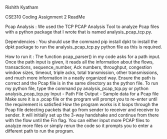 Rishith Kyatham

CSE310 Coding Assignment 2 ReadMe

Pcap Analysis :
We used the TCP PCAP Analysis Tool to analyze Pcap files with a python package that I wrote that is named analysis_pcap_tcp.py.

Dependencies : 
You should use the command pip install dpkt to install the dpkt package to run the analysis_pcap_tcp.py python file as this is required. 

How to run it :
The function pcap_parser() in my code asks for a path input. Once the path input is given, it reads all the information about the flows, transactions,  sequence_number, Ack numbers, throughput, congestion window sizes, timeout, triple acks, total transmission, other transmissions, and much more information in a neatly organized way.
Ensure the path is correct and the Pcap file is in the same directory as the python file.
To run my python file, type the command py analysis_pcap_tcp.py or python analysis_pcap_tcp.py
Input - Path File
Output - Sample data for a Pcap file
Make sure it is a .pcap file or the program will prompt you to re-enter until the requirement is satisfied
How the program works is it loops through the Pcap file detecting packets that go from sender to receiver and receiver to sender. It will initially set up the 3-way handshake and continue from there with the flow until the Fin flag.
You can either input more PCAP files to analyze more files or simply rerun the code so it prompts you to enter a different path to run the program.
